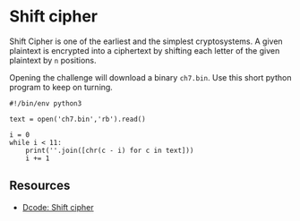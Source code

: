 # Shift cipher

Shift Cipher is one of the earliest and the simplest cryptosystems. A given plaintext is encrypted into a ciphertext by shifting each letter of the given plaintext by `n` positions.

Opening the challenge will download a binary `ch7.bin`. Use this short python program to keep on turning.

```text
#!/bin/env python3

text = open('ch7.bin','rb').read()

i = 0
while i < 11:
    print(''.join([chr(c - i) for c in text]))
    i += 1
```

## Resources

* [Dcode: Shift cipher](https://www.dcode.fr/shift-cipher)
